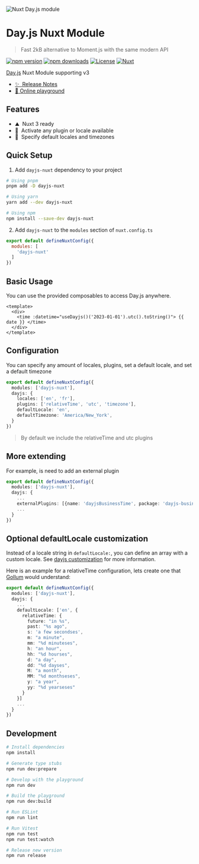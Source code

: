 ![Nuxt Day.js module](./.github/card.png)

# Day.js Nuxt Module

> Fast 2kB alternative to Moment.js with the same modern API

[![npm version][npm-version-src]][npm-version-href]
[![npm downloads][npm-downloads-src]][npm-downloads-href]
[![License][license-src]][license-href]
[![Nuxt][nuxt-src]][nuxt-href]

[Day.js](https://day.js.org/) Nuxt Module supporting v3

- [✨ &nbsp;Release Notes](/CHANGELOG.md)
- [🏀 Online playground](https://stackblitz.com/github/fumeapp/dayjs-nuxt?file=playground%2Fapp.vue)
<!-- - [📖 &nbsp;Documentation](https://example.com) -->

## Features

<!-- Highlight some of the features your module provide here -->

- ⛰ &nbsp;Nuxt 3 ready
- 🚠 &nbsp;Activate any plugin or locale available
- 🌲 &nbsp;Specify default locales and timezones

## Quick Setup

1. Add `dayjs-nuxt` dependency to your project

```bash
# Using pnpm
pnpm add -D dayjs-nuxt

# Using yarn
yarn add --dev dayjs-nuxt

# Using npm
npm install --save-dev dayjs-nuxt
```

2. Add `dayjs-nuxt` to the `modules` section of `nuxt.config.ts`

```js
export default defineNuxtConfig({
  modules: [
    'dayjs-nuxt'
  ]
})
```

## Basic Usage

You can use the provided composables to access Day.js anywhere.

```vue
<template>
  <div>
    <time :datetime="useDayjs()('2023-01-01').utc().toString()"> {{ date }} </time>
  </div>
</template>
```

## Configuration

You can specify any amount of locales, plugins, set a default locale, and set a default timezone

```ts
export default defineNuxtConfig({
  modules: ['dayjs-nuxt'],
  dayjs: {
    locales: ['en', 'fr'],
    plugins: ['relativeTime', 'utc', 'timezone'],
    defaultLocale: 'en',
    defaultTimezone: 'America/New_York',
  }
})
```

> By default we include the relativeTime and utc plugins

## More extending

For example, is need to add an external plugin

```ts
export default defineNuxtConfig({
  modules: ['dayjs-nuxt'],
  dayjs: {
    ...
    externalPlugins: [{name: 'dayjsBusinessTime', package: 'dayjs-business-time'}]
    ...
  }
})
```

## Optional defaultLocale customization

Instead of a locale string in `defaultLocale:`, you can define an array with a custom locale. See [dayjs customization](https://day.js.org/docs/en/customization/customization) for more information.

Here is an example for a relativeTime configuration, lets create one that [Gollum](https://en.wiktionary.org/wiki/hobbitses) would understand:

```ts
export default defineNuxtConfig({
  modules: ['dayjs-nuxt'],
  dayjs: {
    ...
    defaultLocale: ['en', {
      relativeTime: {
        future: "in %s",
        past: "%s ago",
        s: 'a few secondses',
        m: "a minute",
        mm: "%d minuteses",
        h: "an hour",
        hh: "%d hourses",
        d: "a day",
        dd: "%d dayses",
        M: "a month",
        MM: "%d monthseses",
        y: "a year",
        yy: "%d yearseses"
      }
    }]
    ...
  }
})
```

## Development

```bash
# Install dependencies
npm install

# Generate type stubs
npm run dev:prepare

# Develop with the playground
npm run dev

# Build the playground
npm run dev:build

# Run ESLint
npm run lint

# Run Vitest
npm run test
npm run test:watch

# Release new version
npm run release
```

<!-- Badges -->

[npm-version-src]: https://img.shields.io/npm/v/dayjs-nuxt/latest.svg?style=flat&colorA=18181B&colorB=28CF8D
[npm-version-href]: https://npmjs.com/package/dayjs-nuxt
[npm-downloads-src]: https://img.shields.io/npm/dm/dayjs-nuxt.svg?style=flat&colorA=18181B&colorB=28CF8D
[npm-downloads-href]: https://npmjs.com/package/dayjs-nuxt
[license-src]: https://img.shields.io/npm/l/dayjs-nuxt.svg?style=flat&colorA=18181B&colorB=28CF8D
[license-href]: https://npmjs.com/package/dayjs-nuxt
[nuxt-src]: https://img.shields.io/badge/Nuxt-18181B?logo=nuxt.js
[nuxt-href]: https://nuxt.com
